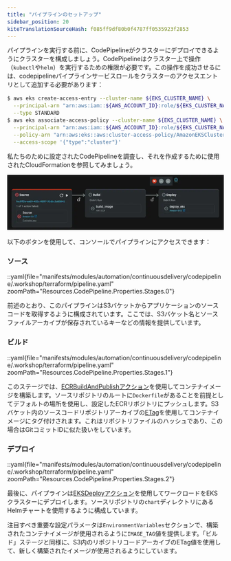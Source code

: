 ```yaml
---
title: "パイプラインのセットアップ"
sidebar_position: 20
kiteTranslationSourceHash: f085ff9df80b0f4787ff0535923f2853
---
```


パイプラインを実行する前に、CodePipelineがクラスターにデプロイできるようにクラスターを構成しましょう。CodePipelineはクラスター上で操作（`kubectl`や`helm`）を実行するための権限が必要です。この操作を成功させるには、codepipelineパイプラインサービスロールをクラスターのアクセスエントリとして追加する必要があります：

```bash
$ aws eks create-access-entry --cluster-name ${EKS_CLUSTER_NAME} \
  --principal-arn "arn:aws:iam::${AWS_ACCOUNT_ID}:role/${EKS_CLUSTER_NAME}-codepipeline-role" \
  --type STANDARD
$ aws eks associate-access-policy --cluster-name ${EKS_CLUSTER_NAME} \
  --principal-arn "arn:aws:iam::${AWS_ACCOUNT_ID}:role/${EKS_CLUSTER_NAME}-codepipeline-role" \
  --policy-arn "arn:aws:eks::aws:cluster-access-policy/AmazonEKSClusterAdminPolicy" \
  --access-scope '{"type":"cluster"}'
```

私たちのために設定されたCodePipelineを調査し、それを作成するために使用されたCloudFormationを参照してみましょう。

![パイプラインの概要](./assets/pipeline.webp)

以下のボタンを使用して、コンソールでパイプラインにアクセスできます：

<ConsoleButton
  url="https://console.aws.amazon.com/codesuite/codepipeline/pipelines/eks-workshop-retail-store-cd/view"
  service="codepipeline"
  label="CodePipelineコンソールを開く"
/>

### ソース

::yaml{file="manifests/modules/automation/continuousdelivery/codepipeline/.workshop/terraform/pipeline.yaml" zoomPath="Resources.CodePipeline.Properties.Stages.0"}

前述のとおり、このパイプラインはS3バケットからアプリケーションのソースコードを取得するように構成されています。ここでは、S3バケット名とソースファイルアーカイブが保存されているキーなどの情報を提供しています。

### ビルド

::yaml{file="manifests/modules/automation/continuousdelivery/codepipeline/.workshop/terraform/pipeline.yaml" zoomPath="Resources.CodePipeline.Properties.Stages.1"}

このステージでは、[ECRBuildAndPublishアクション](https://docs.aws.amazon.com/codepipeline/latest/userguide/action-reference-ECRBuildAndPublish.html)を使用してコンテナイメージを構築します。ソースリポジトリのルートに`Dockerfile`があることを前提としてデフォルトの場所を使用し、設定したECRリポジトリにプッシュします。S3バケット内のソースコードリポジトリアーカイブの[ETag](https://docs.aws.amazon.com/AmazonS3/latest/userguide/checking-object-integrity.html#ChecksumTypes)を使用してコンテナイメージにタグ付けされます。これはリポジトリファイルのハッシュであり、この場合はGitコミットIDに似た扱いをしています。

### デプロイ

::yaml{file="manifests/modules/automation/continuousdelivery/codepipeline/.workshop/terraform/pipeline.yaml" zoomPath="Resources.CodePipeline.Properties.Stages.2"}

最後に、パイプラインは[EKSDeployアクション](https://docs.aws.amazon.com/codepipeline/latest/userguide/action-reference-EKS.html)を使用してワークロードをEKSクラスターにデプロイします。ソースリポジトリの`chart`ディレクトリにあるHelmチャートを使用するように構成しています。

注目すべき重要な設定パラメータは`EnvironmentVariables`セクションで、構築されたコンテナイメージが使用されるように`IMAGE_TAG`値を提供します。「ビルド」ステージと同様に、S3内のリポジトリコードアーカイブのETag値を使用して、新しく構築されたイメージが使用されるようにしています。
